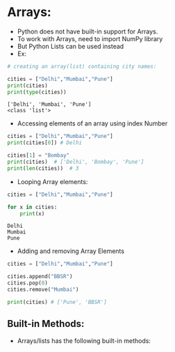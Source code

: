 # Arrays:

- Python does not have built-in support for Arrays.
- To work with Arrays, need to import NumPy library
- But Python Lists can be used instead
- Ex:

```py
# creating an array(list) containing city names:

cities = ["Delhi","Mumbai","Pune"]
print(cities)
print(type(cities))
```

```
['Delhi', 'Mumbai', 'Pune']
<class 'list'>
```

- Accessing elements of an array using index Number

```py
cities = ["Delhi","Mumbai","Pune"]
print(cities[0]) # Delhi

cities[1] = "Bombay"
print(cities)  # ['Delhi', 'Bombay', 'Pune']
print(len(cities))  # 3
```

- Looping Array elements:

```py
cities = ["Delhi","Mumbai","Pune"]

for x in cities:
    print(x)
```

```
Delhi
Mumbai
Pune
```

- Adding and removing Array Elements

```py
cities = ["Delhi","Mumbai","Pune"]

cities.append("BBSR")
cities.pop(0)
cities.remove("Mumbai")

print(cities) # ['Pune', 'BBSR']
```

## Built-in Methods:

- Arrays/lists has the following built-in methods:
